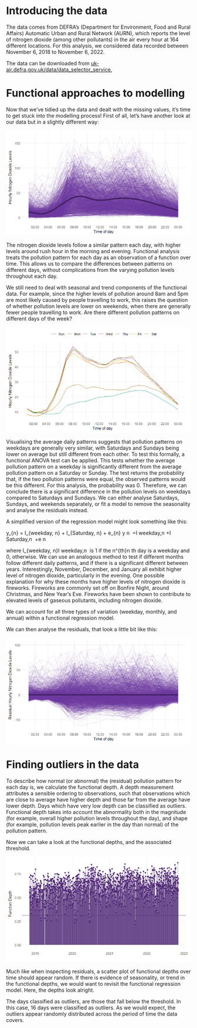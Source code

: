 # Introducing the data 
The data comes from DEFRA’s (Department for Environment, Food and Rural Affairs) Automatic Urban and Rural Network (AURN), which reports the level of nitrogen dioxide (among other pollutants) in the air every hour at 164 different locations. For this analysis, we considered data recorded between November 6, 2018 to November 6, 2022.

The data can be downloaded from [uk-air.defra.gov.uk/data/data_selector_service.](https://uk-air.defra.gov.uk/data/data_selector_service)

# Functional approaches to modelling
Now that we’ve tidied up the data and dealt with the missing values, it’s time to get stuck into the modelling process! First of all, let’s have another look at our data but in a slightly different way:

<img align="centre" src="https://github.com/sydneybandi/air_pollution/blob/main/plots/daily_levels.png">

The nitrogen dioxide levels follow a similar pattern each day, with higher levels around rush hour in the morning and evening. Functional analysis treats the pollution pattern for each day as an observation of a function over time. This allows us to compare the differences between patterns on different days, without complications from the varying pollution levels throughout each day.

We still need to deal with seasonal and trend components of the functional data. For example, since the higher levels of pollution around 8am and 5pm are most likely caused by people travelling to work, this raises the question of whether pollution levels are lower on weekends, when there are generally fewer people travelling to work. Are there different pollution patterns on different days of the week?

<img align="centre"  src="https://github.com/sydneybandi/air_pollution/blob/main/plots/daily_average.png">

Visualising the average daily patterns suggests that pollution patterns on weekdays are generally very similar, with Saturdays and Sundays being lower on average but still different from each other. To test this formally, a functional ANOVA test can be applied. This tests whether the average pollution pattern on a weekday is significantly different from the average pollution pattern on a Saturday or Sunday. The test returns the probability that, if the two pollution patterns were equal, the observed patterns would be this different. For this analysis, the probability was 0. Therefore, we can conclude there is a significant difference in the pollution levels on weekdays compared to Saturdays and Sundays. We can either analyse Saturdays, Sundays, and weekends separately, or fit a model to remove the seasonality and analyse the residuals instead.

A simplified version of the regression model might look something like this:

y_{n} = I_{weekday, n} + I_{Saturday, n} + e_{n}
y 
n
​
 =I 
weekday,n
​
 +I 
Saturday,n
​
 +e 
n
​
 
where I_{weekday, n}I 
weekday,n
​
  is 1 if the n^{th}n 
th
  day is a weekday and 0, otherwise. We can use an analogous method to test if different months follow different daily patterns, and if there is a significant different between years. Interestingly, November, December, and January all exhibit higher level of nitrogen dioxide, particularly in the evening. One possible explanation for why these months have higher levels of nitrogen dioxide is fireworks. Fireworks are commonly set off on Bonfire Night, around Christmas, and New Year’s Eve. Fireworks have been shown to contribute to elevated levels of gaseous pollutants, including nitrogen dioxide.

We can account for all three types of variation (weekday, monthly, and annual) within a functional regression model.

We can then analyse the residuals, that look a little bit like this:

<img align="centre"  src="https://github.com/sydneybandi/air_pollution/blob/main/plots/residuals.png">

# Finding outliers in the data 

To describe how normal (or abnormal) the (residual) pollution pattern for each day is, we calculate the functional depth. A depth measurement attributes a sensible ordering to observations, such that observations which are close to average have higher depth and those far from the average have lower depth. Days which have very low depth can be classified as outliers. Functional depth takes into account the abnormality both in the magnitude (for example, overall higher pollution levels throughout the day), and shape (for example, pollution levels peak earlier in the day than normal) of the pollution pattern.

Now we can take a look at the functional depths, and the associated threshold.

<img align="centre"  src="https://github.com/sydneybandi/air_pollution/blob/main/plots/depths.png">

Much like when inspecting residuals, a scatter plot of functional depths over time should appear random. If there is evidence of seasonality, or trend in the functional depths, we would want to revisit the functional regression model. Here, the depths look alright.

The days classified as outliers, are those that fall below the threshold. In this case, 16 days were classified as outliers. As we would expect, the outliers appear randomly distributed across the period of time the data covers.


